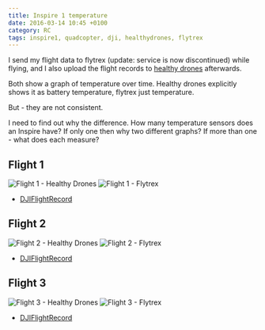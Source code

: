```yaml
---
title: Inspire 1 temperature
date: 2016-03-14 10:45 +0100
category: RC
tags: inspire1, quadcopter, dji, healthydrones, flytrex
---
```


I send my flight data to flytrex (update: service is now discontinued) while flying, and I also upload the flight records to [healthy drones](https://healthydrones.com/) afterwards.

Both show a graph of temperature over time. Healthy drones explicitly shows it as battery temperature, flytrex just temperature.

But - they are not consistent.

I need to find out why the difference. How many temperature sensors does an Inspire have? If only one then why two different graphs? If more than one - what does each measure?

## Flight 1

![Flight 1 - Healthy Drones](HealthyDrones1.png 'Flight 1 - Healthy Drones')
![Flight 1 - Flytrex](Flytrex1.png 'Flight 1 - Flytrex')

- [DJIFlightRecord](DJIFlightRecord1.txt)

## Flight 2

![Flight 2 - Healthy Drones](HealthyDrones2.png 'Flight 2 - Healthy Drones')
![Flight 2 - Flytrex](Flytrex2.png 'Flight 2 - Flytrex')

- [DJIFlightRecord](DJIFlightRecord2.txt)

## Flight 3

![Flight 3 - Healthy Drones](HealthyDrones3.png 'Flight 3 - Healthy Drones')
![Flight 3 - Flytrex](Flytrex3.png 'Flight 3 - Flytrex')

- [DJIFlightRecord](DJIFlightRecord3.txt)
